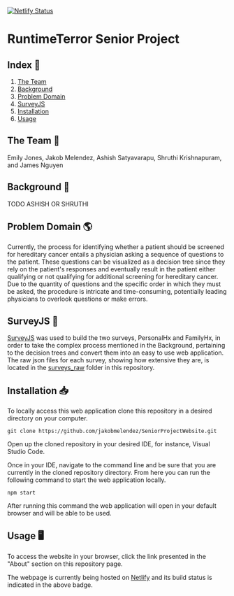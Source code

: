 [![Netlify Status](https://api.netlify.com/api/v1/badges/2fecfbac-729a-499c-90af-ebe5bfbd8ed4/deploy-status)](https://app.netlify.com/sites/runtimeterror-seniorproj/deploys)

# RuntimeTerror Senior Project

## Index 📖
1. [The Team](#team)
2. [Background](#background)
3. [Problem Domain](#domain)
4. [SurveyJS](#surveyjs)
5. [Installation](#installation)
6. [Usage](#usage)

<a name = "team"></a>
## The Team 🤝

Emily Jones, Jakob Melendez, Ashish Satyavarapu, Shruthi Krishnapuram, and James Nguyen

<a name = "background"></a>
## Background 🧠

TODO ASHISH OR SHRUTHI

<a name = "domain"></a>
## Problem Domain 🌎

Currently, the process for identifying whether a patient should be screened for hereditary cancer entails a physician asking a sequence of questions to the patient. These questions can be visualized as a decision tree since they rely on the patient's responses and eventually result in the patient either qualifying or not qualifying for additional screening for hereditary cancer. Due to the quantity of questions and the specific order in which they must be asked, the procedure is intricate and time-consuming, potentially leading physicians to overlook questions or make errors.

<a name = "surveyjs"></a>
## SurveyJS 📝

[SurveyJS](https://surveyjs.io) was used to build the two surveys, PersonalHx and FamilyHx, in order to take the complex process mentioned in the Background, pertaining to the decision trees and convert them into an easy to use web application. The raw json files for each survey, showing how extensive they are, is located in the [surveys_raw](https://github.com/jakobmelendez/SeniorProjectWebsite/tree/master/surveys_raw) folder in this repository.

<a name = "installation"></a>
## Installation 📥

To locally access this web application clone this repository in a desired directory on your computer.

```
git clone https://github.com/jakobmelendez/SeniorProjectWebsite.git
```

Open up the cloned repository in your desired IDE, for instance, Visual Studio Code.

Once in your IDE, navigate to the command line and be sure that you are currently in the cloned repository directory. From here you can run the following command to start the web application locally.

```
npm start
```
After running this command the web application will open in your default browser and will be able to be used.

<a name = "usage"></a>
## Usage 🖥️

To access the website in your browser, click the link presented in the "About" section on this repository page.

The webpage is currently being hosted on [Netlify](https://www.netlify.com/?utm_source=google&utm_medium=paid_search&utm_campaign=12755510784&adgroup=118788138897&utm_term=netlify&utm_content=aud-951962601255:kwd-309804753741&creative=514583565825&device=c&matchtype=b&location=9011698&gad=1&gclid=CjwKCAjwl6OiBhA2EiwAuUwWZWAxukQ1TKc8kBHbDjcxkxcUUOk-uPHodUJWCYf327ddS7URxrID2RoC-yAQAvD_BwE) and its build status is indicated in the above badge.

